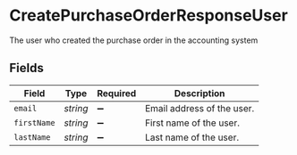 # CreatePurchaseOrderResponseUser

The user who created the purchase order in the accounting system


## Fields

| Field                      | Type                       | Required                   | Description                |
| -------------------------- | -------------------------- | -------------------------- | -------------------------- |
| `email`                    | *string*                   | :heavy_minus_sign:         | Email address of the user. |
| `firstName`                | *string*                   | :heavy_minus_sign:         | First name of the user.    |
| `lastName`                 | *string*                   | :heavy_minus_sign:         | Last name of the user.     |